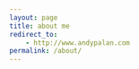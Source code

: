 ```yaml
---
layout: page
title: about me
redirect_to:
    - http://www.andypalan.com
permalink: /about/
---
```

<!--
This is the base Jekyll theme. You can find out more info about customizing your Jekyll theme, as well as basic Jekyll usage documentation at [jekyllrb.com](https://jekyllrb.com/)
-->
<!--You can find the source code for Minima at GitHub:
[jekyll][jekyll-organization] /
[minima](https://github.com/jekyll/minima)
-->

<!--
You can find the source code for Jekyll at GitHub:
[jekyll][jekyll-organization] /
[jekyll](https://github.com/jekyll/jekyll)
-->

<!--
[jekyll-organization]: https://github.com/jekyll
-->
